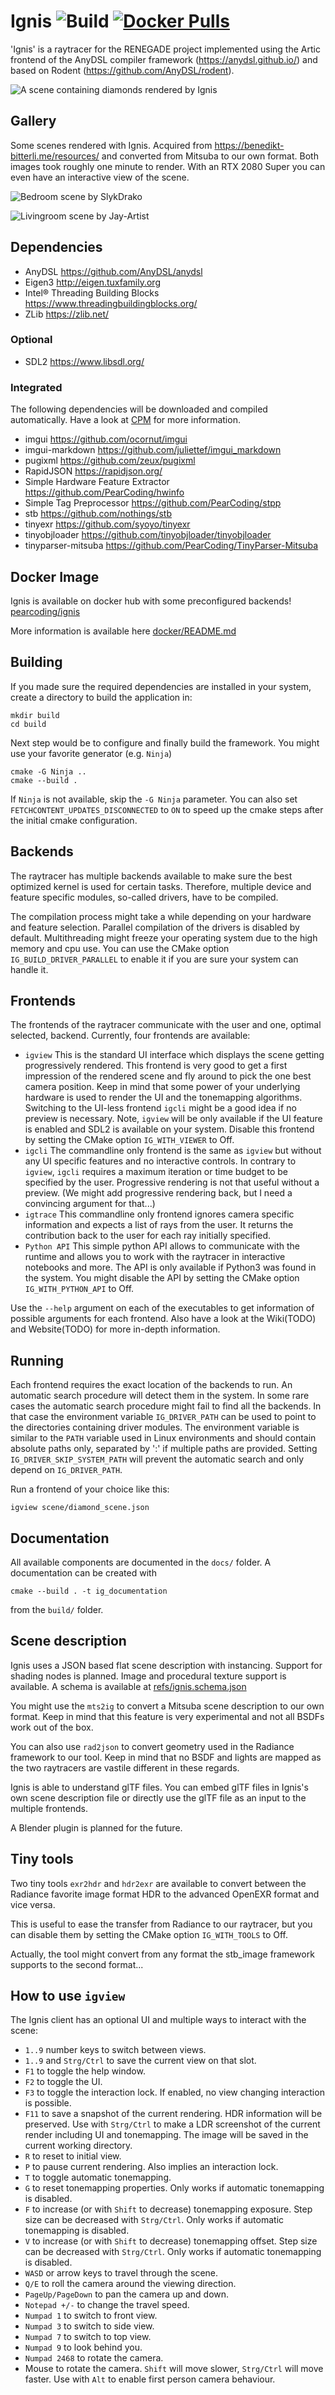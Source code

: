 # Ignis ![Build](https://img.shields.io/github/workflow/status/PearCoding/Ignis/Docker%20AVX2) [![Docker Pulls](https://img.shields.io/docker/pulls/pearcoding/ignis)](https://hub.docker.com/repository/docker/pearcoding/ignis)
'Ignis' is a raytracer for the RENEGADE project implemented using the Artic frontend of the AnyDSL compiler framework (https://anydsl.github.io/) and based on Rodent (https://github.com/AnyDSL/rodent).

![A scene containing diamonds rendered by Ignis](docs/screenshot.jpg)

## Gallery

Some scenes rendered with Ignis. Acquired from https://benedikt-bitterli.me/resources/ and converted from Mitsuba to our own format. Both images took roughly one minute to render. With an RTX 2080 Super you can even have an interactive view of the scene.

![Bedroom scene by SlykDrako](docs/gallery1.jpeg)

![Livingroom scene by Jay-Artist](docs/gallery2.jpeg)

## Dependencies

 - AnyDSL <https://github.com/AnyDSL/anydsl>
 - Eigen3 <http://eigen.tuxfamily.org>
 - Intel® Threading Building Blocks https://www.threadingbuildingblocks.org/
 - ZLib <https://zlib.net/>

### Optional

 - SDL2 <https://www.libsdl.org/>

### Integrated
The following dependencies will be downloaded and compiled automatically.
Have a look at [CPM](https://github.com/cpm-cmake/CPM.cmake) for more information. 

 - imgui <https://github.com/ocornut/imgui>
 - imgui-markdown <https://github.com/juliettef/imgui_markdown>
 - pugixml <https://github.com/zeux/pugixml>
 - RapidJSON <https://rapidjson.org/>
 - Simple Hardware Feature Extractor <https://github.com/PearCoding/hwinfo>
 - Simple Tag Preprocessor <https://github.com/PearCoding/stpp>
 - stb <https://github.com/nothings/stb>
 - tinyexr <https://github.com/syoyo/tinyexr>
 - tinyobjloader <https://github.com/tinyobjloader/tinyobjloader>
 - tinyparser-mitsuba <https://github.com/PearCoding/TinyParser-Mitsuba>

## Docker Image

Ignis is available on docker hub with some preconfigured backends! [pearcoding/ignis](https://hub.docker.com/repository/docker/pearcoding/ignis)

More information is available here [docker/README.md](docker/README.md)

## Building

If you made sure the required dependencies are installed in your system, create a directory to build the application in:

    mkdir build
    cd build

Next step would be to configure and finally build the framework. You might use your favorite generator (e.g. `Ninja`)

    cmake -G Ninja ..
    cmake --build .

If `Ninja` is not available, skip the `-G Ninja` parameter. You can also set `FETCHCONTENT_UPDATES_DISCONNECTED` to `ON` to speed up the cmake steps after the initial cmake configuration.  

## Backends

The raytracer has multiple backends available to make sure the best optimized kernel is used for certain tasks. Therefore, multiple device and feature specific modules, so-called drivers, have to be compiled.

The compilation process might take a while depending on your hardware and feature selection. Parallel compilation of the drivers is disabled by default. Multithreading might freeze your operating system due to the high memory and cpu use. You can use the CMake option `IG_BUILD_DRIVER_PARALLEL` to enable it if you are sure your system can handle it.

## Frontends

The frontends of the raytracer communicate with the user and one, optimal selected, backend.
Currently, four frontends are available:

 - `igview` This is the standard UI interface which displays the scene getting progressively rendered. This frontend is very good to get a first impression of the rendered scene and fly around to pick the one best camera position. Keep in mind that some power of your underlying hardware is used to render the UI and the tonemapping algorithms. Switching to the UI-less frontend `igcli` might be a good idea if no preview is necessary. Note, `igview` will be only available if the UI feature is enabled and SDL2 is available on your system. Disable this frontend by setting the CMake option `IG_WITH_VIEWER` to Off.
 - `igcli` The commandline only frontend is the same as `igview` but without any UI specific features and no interactive controls. In contrary to `igview`, `igcli` requires a maximum iteration or time budget to be specified by the user. Progressive rendering is not that useful without a preview. (We might add progressive rendering back, but I need a convincing argument for that...)
 - `igtrace` This commandline only frontend ignores camera specific information and expects a list of rays from the user. It returns the contribution back to the user for each ray initially specified.
 - `Python API` This simple python API allows to communicate with the runtime and allows you to work with the raytracer in interactive notebooks and more. The API is only available if Python3 was found in the system. You might disable the API by setting the CMake option `IG_WITH_PYTHON_API` to Off.

Use the `--help` argument on each of the executables to get information of possible arguments for each frontend. Also have a look at the Wiki(TODO) and Website(TODO) for more in-depth information.

## Running

Each frontend requires the exact location of the backends to run. An automatic search procedure will detect them in the system. In some rare cases the automatic search procedure might fail to find all the backends. In that case the environment variable `IG_DRIVER_PATH` can be used to point to the directories containing driver modules. The environment variable is similar to the `PATH` variable used in Linux environments and should contain absolute paths only, separated by ':' if multiple paths are provided. Setting `IG_DRIVER_SKIP_SYSTEM_PATH` will prevent the automatic search and only depend on `IG_DRIVER_PATH`.

Run a frontend of your choice like this:

    igview scene/diamond_scene.json


## Documentation

All available components are documented in the `docs/` folder. A documentation can be created with 

    cmake --build . -t ig_documentation

from the `build/` folder.

## Scene description

Ignis uses a JSON based flat scene description with instancing. Support for shading nodes is planned. Image and procedural texture support is available.
A schema is available at [refs/ignis.schema.json](refs/ignis.schema.json)

You might use the `mts2ig` to convert a Mitsuba scene description to our own format. Keep in mind that this feature is very experimental and not all BSDFs work out of the box.

You can also use `rad2json` to convert geometry used in the Radiance framework to our tool. Keep in mind that no BSDF and lights are mapped as the two raytracers are vastile different in these regards.

Ignis is able to understand glTF files. You can embed glTF files in Ignis's own scene description file or directly use the glTF file as an input to the multiple frontends.

A Blender plugin is planned for the future.

## Tiny tools

Two tiny tools `exr2hdr` and `hdr2exr` are available to convert between the Radiance favorite image format HDR to the advanced OpenEXR format and vice versa.

This is useful to ease the transfer from Radiance to our raytracer, but you can disable them by setting the CMake option `IG_WITH_TOOLS` to Off.

Actually, the tool might convert from any format the stb_image framework supports to the second format...

## How to use `igview`

The Ignis client has an optional UI and multiple ways to interact with the scene:

 - `1..9` number keys to switch between views.
 - `1..9` and `Strg/Ctrl` to save the current view on that slot.
 - `F1` to toggle the help window. 
 - `F2` to toggle the UI.
 - `F3` to toggle the interaction lock. If enabled, no view changing interaction is possible.
 - `F11` to save a snapshot of the current rendering. HDR information will be preserved. Use with `Strg/Ctrl` to make a LDR screenshot of the current render including UI and tonemapping. The image will be saved in the current working directory.
 - `R` to reset to initial view.
 - `P` to pause current rendering. Also implies an interaction lock.
 - `T` to toggle automatic tonemapping.
 - `G` to reset tonemapping properties. Only works if automatic tonemapping is disabled.
 - `F` to increase (or with `Shift` to decrease) tonemapping exposure. Step size can be decreased with `Strg/Ctrl`. Only works if automatic tonemapping is disabled.
 - `V` to increase (or with `Shift` to decrease) tonemapping offset. Step size can be decreased with `Strg/Ctrl`. Only works if automatic tonemapping is disabled.
 - `WASD` or arrow keys to travel through the scene.
 - `Q/E` to roll the camera around the viewing direction. 
 - `PageUp/PageDown` to pan the camera up and down. 
 - `Notepad +/-` to change the travel speed.
 - `Numpad 1` to switch to front view.
 - `Numpad 3` to switch to side view.
 - `Numpad 7` to switch to top view.
 - `Numpad 9` to look behind you.
 - `Numpad 2468` to rotate the camera.
 - Mouse to rotate the camera. `Shift` will move slower, `Strg/Ctrl` will move faster. Use with `Alt` to enable first person camera behaviour. 

